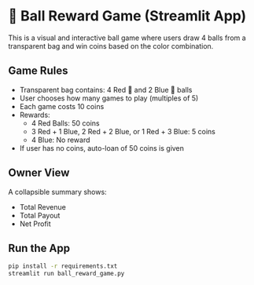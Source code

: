 # 🎲 Ball Reward Game (Streamlit App)

This is a visual and interactive ball game where users draw 4 balls from a transparent bag and win coins based on the color combination.

## Game Rules
- Transparent bag contains: 4 Red 🔴 and 2 Blue 🔵 balls
- User chooses how many games to play (multiples of 5)
- Each game costs 10 coins
- Rewards:
  - 4 Red Balls: 50 coins
  - 3 Red + 1 Blue, 2 Red + 2 Blue, or 1 Red + 3 Blue: 5 coins
  - 4 Blue: No reward
- If user has no coins, auto-loan of 50 coins is given

## Owner View
A collapsible summary shows:
- Total Revenue
- Total Payout
- Net Profit

## Run the App
```bash
pip install -r requirements.txt
streamlit run ball_reward_game.py
